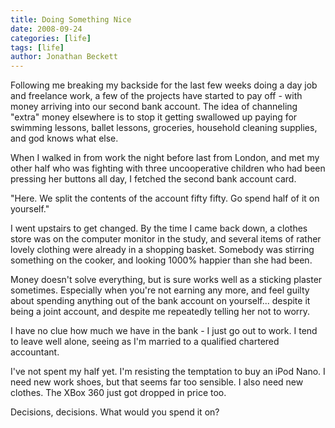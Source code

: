 ```yaml
---
title: Doing Something Nice
date: 2008-09-24
categories: [life]
tags: [life]
author: Jonathan Beckett
---
```


Following me breaking my backside for the last few weeks doing a day job and freelance work, a few of the projects have started to pay off - with money arriving into our second bank account. The idea of channeling "extra" money elsewhere is to stop it getting swallowed up paying for swimming lessons, ballet lessons, groceries, household cleaning supplies, and god knows what else.

When I walked in from work the night before last from London, and met my other half who was fighting with three uncooperative children who had been pressing her buttons all day, I fetched the second bank account card.

"Here. We split the contents of the account fifty fifty. Go spend half of it on yourself."

I went upstairs to get changed. By the time I came back down, a clothes store was on the computer monitor in the study, and several items of rather lovely clothing were already in a shopping basket. Somebody was stirring something on the cooker, and looking 1000% happier than she had been.

Money doesn't solve everything, but is sure works well as a sticking plaster sometimes. Especially when you're not earning any more, and feel guilty about spending anything out of the bank account on yourself... despite it being a joint account, and despite me repeatedly telling her not to worry.

I have no clue how much we have in the bank - I just go out to work. I tend to leave well alone, seeing as I'm married to a qualified chartered accountant.

I've not spent my half yet. I'm resisting the temptation to buy an iPod Nano. I need new work shoes, but that seems far too sensible. I also need new clothes. The XBox 360 just got dropped in price too.

Decisions, decisions. What would you spend it on?